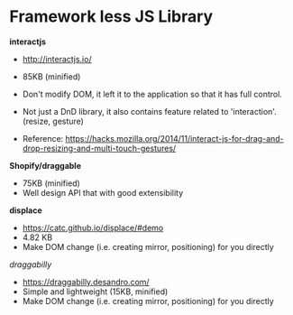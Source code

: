 # Framework less JS Library

__interactjs__
- http://interactjs.io/
- 85KB (minified)
- Don't modify DOM, it left it to the application so that it has full control.
- Not just a DnD library, it also contains feature related to 'interaction'. (resize, gesture)

- Reference: https://hacks.mozilla.org/2014/11/interact-js-for-drag-and-drop-resizing-and-multi-touch-gestures/


__Shopify/draggable__
- 75KB (minified)
- Well design API that with good extensibility

__displace__
- https://catc.github.io/displace/#demo
- 4.82 KB
- Make DOM change (i.e. creating mirror, positioning) for you directly

_draggabilly_
- https://draggabilly.desandro.com/
- Simple and lightweight (15KB, minified)
- Make DOM change (i.e. creating mirror, positioning) for you directly
